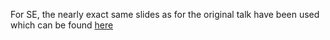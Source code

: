 For SE, the nearly exact same slides as for the original talk have been used which can be found [here](https://github.com/SoftVarE-Group/Slides/blob/main/2022/2022-09-15-SPLC-InformationLoss.pdf)
